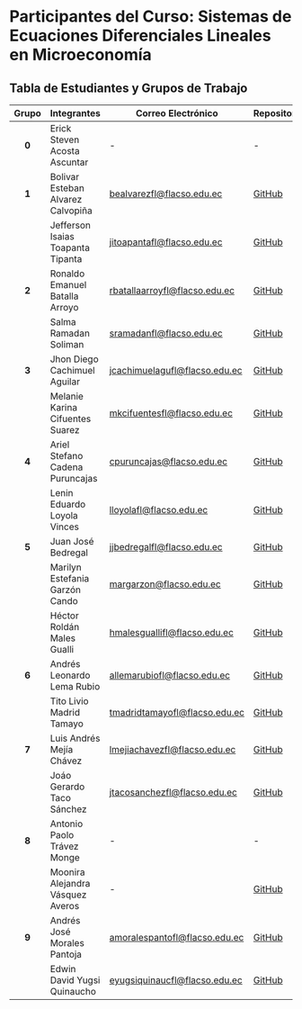 # Participantes del Curso: Sistemas de Ecuaciones Diferenciales Lineales en Microeconomía

## Tabla de Estudiantes y Grupos de Trabajo

| Grupo | Integrantes | Correo Electrónico | Repositorio | Notebook |
|:-----:|-------------|-------------------|------------|----------|
| **0** | Erick Steven Acosta Ascuntar | - | - | - |
| **1** | Bolivar Esteban Alvarez Calvopiña | bealvarezfl@flacso.edu.ec | [GitHub](https://github.com/BolivarA/Dinamic-Graphs.git) | [Colab Grupo 1](https://colab.research.google.com/drive/1cli9sPA3iiWddsNj02b7p4hO3IskV_C3?usp=sharing) |
|  | Jefferson Isaias Toapanta Tipanta | jitoapantafl@flacso.edu.ec | [GitHub](https://github.com/Jefferson-Toapanta/Dinamic-Graphs.git) |  |
| **2** | Ronaldo Emanuel Batalla Arroyo | rbatallaarroyfl@flacso.edu.ec | [GitHub](https://github.com/REBA1996/proyecto-sistemas) | [Colab Grupo 2](https://colab.research.google.com/drive/14jvivlFx-hmsTM-ySJBsDvnsBIWVOvUb?usp=sharing) |
|  | Salma Ramadan Soliman | sramadanfl@flacso.edu.ec | [GitHub](https://github.com/Salma11D/Micro.Dynamics) |  |
| **3** | Jhon Diego Cachimuel Aguilar | jcachimuelagufl@flacso.edu.ec | [GitHub](https://github.com/Diego171020) | [Colab 1](https://colab.research.google.com/drive/1Awt6urIduCv8_1y8lTFNWyu0PqyZKFhY?usp=sharing) |
|  | Melanie Karina Cifuentes Suarez | mkcifuentesfl@flacso.edu.ec | [GitHub](https://github.com/MelaCifuentes) | [Colab 2](https://colab.research.google.com/drive/1ZZW4gxBBVIVM53dHGbN02glY8aaFZDZe?usp=sharing) |
| **4** | Ariel Stefano Cadena Puruncajas | cpuruncajas@flacso.edu.ec | [GitHub](https://github.com/Ariel98-lab/micro_proyect_final-.git) | [Colab Grupo 4](https://colab.research.google.com/drive/10NEq7c-dH3tjIFN03-T-4877jskhW3eM?usp=sharing) |
|  | Lenin Eduardo Loyola Vinces | lloyolafl@flacso.edu.ec | [GitHub](https://github.com/leninloyolavinces) |  |
| **5** | Juan José Bedregal | jjbedregalfl@flacso.edu.ec | [GitHub](https://github.com/JuanitoCodifica89/emptinessmachine) | [Colab Grupo 5](https://colab.research.google.com/drive/1CiGfTfMuf1mpsevZstkhUkuzsiV-yTJW?usp=sharing) |
|  | Marilyn Estefania Garzón Cando | margarzon@flacso.edu.ec | [GitHub](https://github.com/Marilyn2406/PROYECTOS) |  |
|  | Héctor Roldán Males Gualli | hmalesguallifl@flacso.edu.ec | [GitHub](https://github.com/RolHM) |  |
| **6** | Andrés Leonardo Lema Rubio | allemarubiofl@flacso.edu.ec | [GitHub](https://github.com/Andres9824/ProyectoEDO) | [Colab Grupo 6](https://colab.research.google.com/drive/13qrXJST_gpuH5M4KyLSCvi_B1O9s9CGz?usp=sharing) |
|  | Tito Livio Madrid Tamayo | tmadridtamayofl@flacso.edu.ec | [GitHub](https://github.com/TitoMadrid/proyecto1) |  |
| **7** | Luis Andrés Mejía Chávez | lmejiachavezfl@flacso.edu.ec | [GitHub](https://github.com/LuisMejia2103/Taller-Micro-1) | [Colab Grupo 7](https://colab.research.google.com/drive/1cnUYAV7miVPOeU-BHO_ktO421Zcb8wjQ?usp=sharing) |
|  | Joáo Gerardo Taco Sánchez | jtacosanchezfl@flacso.edu.ec | [GitHub](https://github.com/jgtaco/Taller-micro-1/blob/main/README.md#taller-micro-1) |  |
| **8** | Antonio Paolo Trávez Monge | - | - | [Drive Grupo 8](https://drive.google.com/file/d/1Kkgb2wtmPOhjbVXDTrQXblTq9ptXO8qy/view?usp=sharing) |
|  | Moonira Alejandra Vásquez Averos | - | [GitHub](https://github.com/mooniravasquez/Microeconomia-I) |  |
| **9** | Andrés José Morales Pantoja | amoralespantofl@flacso.edu.ec | [GitHub](https://github.com/Andresmopa/micro_dinamycs) | [Colab Grupo 9](https://colab.research.google.com/drive/15a1fiikPlrrbSlLD7ohAZbQw-Md2BK4C?usp=sharing) |
|  | Edwin David Yugsi Quinaucho | eyugsiquinaucfl@flacso.edu.ec | [GitHub](https://github.com/DavidYugsi/Micro-Sistemas-Ecuaciones-Diferenciales) |  |
